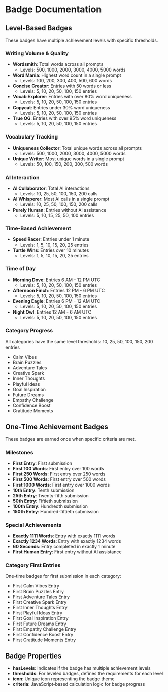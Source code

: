 # Badge Documentation

## Level-Based Badges

These badges have multiple achievement levels with specific thresholds.

### Writing Volume & Quality

- **Wordsmith**: Total words across all prompts
  - Levels: 500, 1000, 2000, 3000, 4000, 5000 words
- **Word Mania**: Highest word count in a single prompt
  - Levels: 100, 200, 300, 400, 500, 600 words
- **Concise Creator**: Entries with 50 words or less
  - Levels: 5, 10, 20, 50, 100, 150 entries
- **Vocab Explorer**: Entries with over 80% word uniqueness
  - Levels: 5, 10, 20, 50, 100, 150 entries
- **Copycat**: Entries under 30% word uniqueness
  - Levels: 5, 10, 20, 50, 100, 150 entries
- **True OG**: Entries with over 95% word uniqueness
  - Levels: 5, 10, 20, 50, 100, 150 entries

### Vocabulary Tracking

- **Uniqueness Collector**: Total unique words across all prompts
  - Levels: 500, 1000, 2000, 3000, 4000, 5000 words
- **Unique Writer**: Most unique words in a single prompt
  - Levels: 50, 100, 150, 200, 300, 500 words

### AI Interaction

- **AI Collaborator**: Total AI interactions
  - Levels: 10, 25, 50, 100, 150, 200 calls
- **AI Whisperer**: Most AI calls in a single prompt
  - Levels: 10, 25, 50, 100, 150, 200 calls
- **Purely Human**: Entries without AI assistance
  - Levels: 5, 10, 15, 25, 50, 100 entries

### Time-Based Achievement

- **Speed Racer**: Entries under 1 minute
  - Levels: 1, 5, 10, 15, 20, 25 entries
- **Turtle Wins**: Entries over 10 minutes
  - Levels: 1, 5, 10, 15, 20, 25 entries

### Time of Day

- **Morning Dove**: Entries 6 AM - 12 PM UTC
  - Levels: 5, 10, 20, 50, 100, 150 entries
- **Afternoon Finch**: Entries 12 PM - 6 PM UTC
  - Levels: 5, 10, 20, 50, 100, 150 entries
- **Evening Eagle**: Entries 6 PM - 12 AM UTC
  - Levels: 5, 10, 20, 50, 100, 150 entries
- **Night Owl**: Entries 12 AM - 6 AM UTC
  - Levels: 5, 10, 20, 50, 100, 150 entries

### Category Progress

All categories have the same level thresholds: 10, 25, 50, 100, 150, 200 entries

- Calm Vibes
- Brain Puzzles
- Adventure Tales
- Creative Spark
- Inner Thoughts
- Playful Ideas
- Goal Inspiration
- Future Dreams
- Empathy Challenge
- Confidence Boost
- Gratitude Moments

## One-Time Achievement Badges

These badges are earned once when specific criteria are met.

### Milestones

- **First Entry**: First submission
- **First 100 Words**: First entry over 100 words
- **First 250 Words**: First entry over 250 words
- **First 500 Words**: First entry over 500 words
- **First 1000 Words**: First entry over 1000 words
- **10th Entry**: Tenth submission
- **25th Entry**: Twenty-fifth submission
- **50th Entry**: Fiftieth submission
- **100th Entry**: Hundredth submission
- **150th Entry**: Hundred-fiftieth submission

### Special Achievements

- **Exactly 1111 Words**: Entry with exactly 1111 words
- **Exactly 1234 Words**: Entry with exactly 1234 words
- **60 Seconds**: Entry completed in exactly 1 minute
- **First Human Entry**: First entry without AI assistance

### Category First Entries

One-time badges for first submission in each category:

- First Calm Vibes Entry
- First Brain Puzzles Entry
- First Adventure Tales Entry
- First Creative Spark Entry
- First Inner Thoughts Entry
- First Playful Ideas Entry
- First Goal Inspiration Entry
- First Future Dreams Entry
- First Empathy Challenge Entry
- First Confidence Boost Entry
- First Gratitude Moments Entry

## Badge Properties

- **hasLevels**: Indicates if the badge has multiple achievement levels
- **thresholds**: For leveled badges, defines the requirements for each level
- **icon**: Unique icon representing the badge theme
- **criteria**: JavaScript-based calculation logic for badge progress

